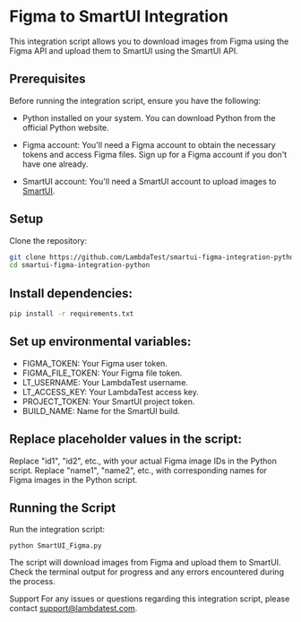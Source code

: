 # Figma to SmartUI Integration
This integration script allows you to download images from Figma using the Figma API and upload them to SmartUI using the SmartUI API.

## Prerequisites
Before running the integration script, ensure you have the following:

- Python installed on your system. You can download Python from the official Python website.

- Figma account: You'll need a Figma account to obtain the necessary tokens and access Figma files. Sign up for a Figma account if you don't have one already.

- SmartUI account: You'll need a SmartUI account to upload images to [SmartUI](https://smartui.lambdatest.com/projects).

## Setup
Clone the repository:

```bash
git clone https://github.com/LambdaTest/smartui-figma-integration-python
cd smartui-figma-integration-python
```
## Install dependencies:

```bash
pip install -r requirements.txt
```

## Set up environmental variables:

- FIGMA_TOKEN: Your Figma user token.
- FIGMA_FILE_TOKEN: Your Figma file token.
- LT_USERNAME: Your LambdaTest username.
- LT_ACCESS_KEY: Your LambdaTest access key.
- PROJECT_TOKEN: Your SmartUI project token.
- BUILD_NAME: Name for the SmartUI build.

## Replace placeholder values in the script:

Replace "id1", "id2", etc., with your actual Figma image IDs in the Python script.
Replace "name1", "name2", etc., with corresponding names for Figma images in the Python script.

## Running the Script
Run the integration script:

```
python SmartUI_Figma.py
```

The script will download images from Figma and upload them to SmartUI. Check the terminal output for progress and any errors encountered during the process.

Support
For any issues or questions regarding this integration script, please contact support@lambdatest.com.
